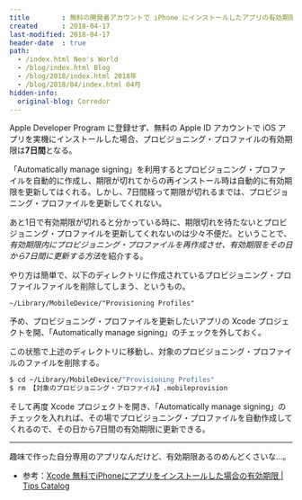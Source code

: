 ```yaml
---
title        : 無料の開発者アカウントで iPhone にインストールしたアプリの有効期限を更新する方法
created      : 2018-04-17
last-modified: 2018-04-17
header-date  : true
path:
  - /index.html Neo's World
  - /blog/index.html Blog
  - /blog/2018/index.html 2018年
  - /blog/2018/04/index.html 04月
hidden-info:
  original-blog: Corredor
---
```


Apple Developer Program に登録せず、無料の Apple ID アカウントで iOS アプリを実機にインストールした場合、プロビジョニング・プロファイルの有効期限は**7日間**となる。

「Automatically manage signing」を利用するとプロビジョニング・プロファイルを自動的に作成し、期限が切れてからの再インストール時は自動的に有効期限を更新してはくれる。しかし、7日間経って期限が切れるまでは、プロビジョニング・プロファイルを更新してくれない。

あと1日で有効期限が切れると分かっている時に、期限切れを待たないとプロビジョニング・プロファイルを更新してくれないのは少々不便だ。ということで、*有効期限内にプロビジョニング・プロファイルを再作成させ、有効期限をその日から7日間に更新する方法*を紹介する。

やり方は簡単で、以下のディレクトリに作成されているプロビジョニング・プロファイルファイルを削除してしまう、というもの。

```
~/Library/MobileDevice/"Provisioning Profiles"
```

予め、プロビジョニング・プロファイルを更新したいアプリの Xcode プロジェクトを開、「Automatically manage signing」のチェックを外しておく。

この状態で上述のディレクトリに移動し、対象のプロビジョニング・プロファイルのファイルを削除する。

```bash
$ cd ~/Library/MobileDevice/"Provisioning Profiles"
$ rm 【対象のプロビジョニング・プロファイル】.mobileprovision
```

そして再度 Xcode プロジェクトを開き、「Automatically manage signing」のチェックを入れれば、その場でプロビジョニング・プロファイルを自動作成してくれるので、その日から7日間の有効期限に更新できる。

---

趣味で作った自分専用のアプリなんだけど、有効期限あるのめんどくさいな…。

- 参考：[Xcode 無料でiPhoneにアプリをインストールした場合の有効期限 | Tips Catalog](http://catacataog.com/install-for-free-expiration-date/)

